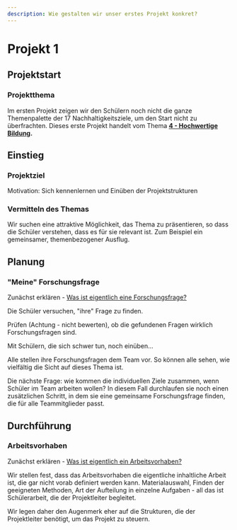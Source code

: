 ```yaml
---
description: Wie gestalten wir unser erstes Projekt konkret?
---
```


# Projekt 1

## Projektstart

### Projektthema

Im ersten Projekt zeigen wir den Schülern noch nicht die ganze Themenpalette der 17 Nachhaltigkeitsziele, um den Start nicht zu überfrachten. Dieses erste Projekt handelt vom Thema [**4 - Hochwertige Bildung**](https://17ziele.de/ziele/4.html)**.**

## Einstieg

### Projektziel

Motivation: Sich kennenlernen und Einüben der Projektstrukturen

### Vermitteln des Themas

Wir suchen eine attraktive Möglichkeit, das Thema zu präsentieren, so dass die Schüler verstehen, dass es für sie relevant ist. Zum Beispiel ein gemeinsamer, themenbezogener Ausflug.

## Planung

### "Meine" Forschungsfrage 

Zunächst erklären - [Was ist eigentlich eine Forschungsfrage?](../../wiki/definitionen/forschungsfrage.md)

Die Schüler versuchen, "ihre" Frage zu finden.

Prüfen \(Achtung - nicht bewerten\), ob die gefundenen Fragen wirklich Forschungsfragen sind. 

Mit Schülern, die sich schwer tun, noch einüben...

Alle stellen ihre Forschungsfragen dem Team vor. So können alle sehen, wie vielfältig die Sicht auf dieses Thema ist.

Die nächste Frage: wie kommen die individuellen Ziele zusammen, wenn Schüler im Team arbeiten wollen? In diesem Fall durchlaufen sie noch einen zusätzlichen Schritt, in dem sie eine gemeinsame Forschungsfrage finden, die für alle Teammitglieder passt.

## Durchführung

### Arbeitsvorhaben

Zunächst erklären - [Was ist eigentlich ein Arbeitsvorhaben?](../../wiki/definitionen/arbeitsvorhaben.md)

Wir stellen fest, dass das Arbeitsvorhaben die eigentliche inhaltliche Arbeit ist, die gar nicht vorab definiert werden kann. Materialauswahl, Finden der geeigneten Methoden, Art der Aufteilung in einzelne Aufgaben - all das ist Schülerarbeit, die der Projektleiter begleitet.

Wir legen daher den Augenmerk eher auf die Strukturen, die der Projektleiter benötigt, um das Projekt zu steuern.





